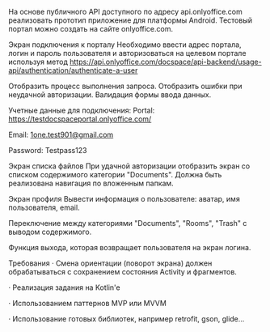 На основе публичного API доступного по адресу api.onlyoffice.com реализовать прототип приложение для платформы Android. Тестовый портал можно создать на сайте onlyoffice.com.

Экран подключения к порталу
Необходимо ввести адрес портала, логин и пароль пользователя и авторизоваться на целевом портале используя метод https://api.onlyoffice.com/docspace/api-backend/usage-api/authentication/authenticate-a-user

Отобразить процесс выполнения запроса. Отобразить ошибки при неудачной авторизации. Валидация формы ввода данных.

Учетные данные для подключения:
Portal: https://testdocspaceportal.onlyoffice.com/

Email: 1one.test901@gmail.com

Password: Testpass123

Экран списка файлов
При удачной авторизации отобразить экран со списком содержимого категории "Documents". Должна быть реализована навигация по вложенным папкам.

Экран профиля
Вывести информация о пользователе: аватар, имя пользователя, email.

Переключение между категориями "Documents", "Rooms", "Trash" с выводом содержимого.

Функция выхода, которая возвращает пользователя на экран логина.

Требования
· Смена ориентации (поворот экрана) должен обрабатываться с сохранением состояния Activity и фрагментов.

· Реализация задания на Kotlin'e

· Использованием паттернов MVP или MVVM

· Использование готовых библиотек, например retrofit, gson, glide...

